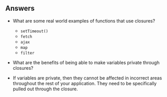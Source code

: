 ## Answers

* What are some real world examples of functions that use closures?
  * `setTimeout()`
  * `fetch`
  * `ajax`
  * `map`
  * `filter`

* What are the benefits of being able to make variables private through closures?
 * If variables are private, then they cannot be affected in incorrect areas throughout the rest of your application. They need to be specifically pulled out through the closure.